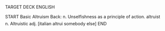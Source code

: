TARGET DECK
ENGLISH

START
Basic
Altruism
Back: n. Unselfishness as a principle of action.  altruist n. Altruistic adj. [italian altrui somebody else]
END
